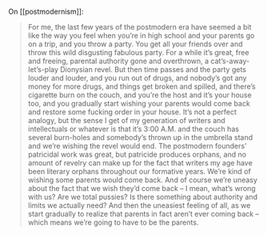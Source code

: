 On [[postmodernism]]:

> For me, the last few years of the postmodern era have seemed a bit like the way you feel when you’re in high school and your parents go on a trip, and you throw a party. You get all your friends over and throw this wild disgusting fabulous party. For a while it’s great, free and freeing, parental authority gone and overthrown, a cat’s-away-let’s-play Dionysian revel. But then time passes and the party gets louder and louder, and you run out of drugs, and nobody’s got any money for more drugs, and things get broken and spilled, and there’s cigarette burn on the couch, and you’re the host and it’s your house too, and you gradually start wishing your parents would come back and restore some fucking order in your house. It’s not a perfect analogy, but the sense I get of my generation of writers and intellectuals or whatever is that it’s 3:00 A.M. and the couch has several burn-holes and somebody’s thrown up in the umbrella stand and we’re wishing the revel would end. The postmodern founders’ patricidal work was great, but patricide produces orphans, and no amount of revelry can make up for the fact that writers my age have been literary orphans throughout our formative years. We’re kind of wishing some parents would come back. And of course we’re uneasy about the fact that we wish they’d come back – I mean, what’s wrong with us? Are we total pussies? Is there something about authority and limits we actually need? And then the uneasiest feeling of all, as we start gradually to realize that parents in fact aren’t ever coming back – which means we’re going to have to be the parents.
